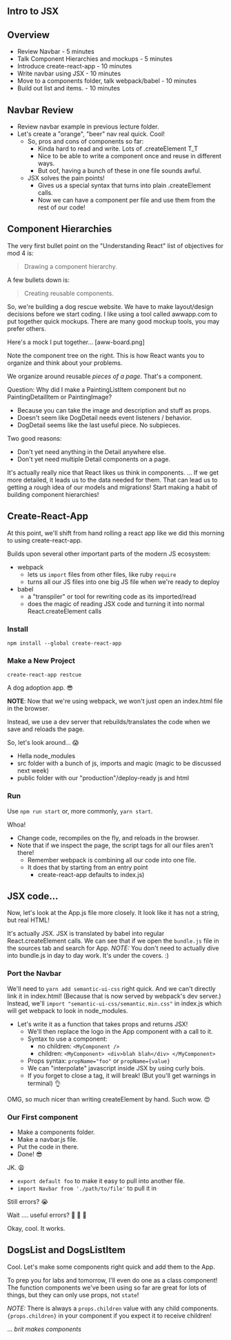 ## Intro to JSX

## Overview

* Review Navbar - 5 minutes
* Talk Component Hierarchies and mockups - 5 minutes
* Introduce create-react-app - 10 minutes
* Write navbar using JSX - 10 minutes
* Move to a components folder, talk webpack/babel - 10 minutes
* Build out list and items. - 10 minutes

## Navbar Review

* Review navbar example in previous lecture folder.
* Let's create a "orange", "beer" nav real quick. Cool!
  * So, pros and cons of components so far:
    * Kinda hard to read and write. Lots of .createElement T_T
    * Nice to be able to write a component once and reuse in different ways.
    * But oof, having a bunch of these in one file sounds awful.
  * JSX solves the pain points!
    * Gives us a special syntax that turns into plain .createElement calls.
    * Now we can have a component per file and use them from the rest of our code!

## Component Hierarchies

The very first bullet point on the "Understanding React" list of
objectives for mod 4 is:

> Drawing a component hierarchy.

A few bullets down is:

> Creating reusable components.

So, we're building a dog rescue website.
We have to make layout/design decisions before we start coding.
I like using a tool called awwapp.com to put together quick mockups.
There are many good mockup tools, you may prefer others.

Here's a mock I put together... [aww-board.png]

Note the component tree on the right.
This is how React wants you to organize and think about your problems.

We organize around reusable _pieces of a page_. That's a component.

Question: Why did I make a PaintingListItem component but no PaintingDetailItem or PaintingImage?

* Because you can take the image and description and stuff as props.
* Doesn't seem like DogDetail needs event listeners / behavior.
* DogDetail seems like the last useful piece. No subpieces.

Two good reasons:
* Don't yet need anything in the Detail anywhere else.
* Don't yet need multiple Detail components on a page.


It's actually really nice that React likes us think in components.
... If we get more detailed, it leads us to the data needed for them.
That can lead us to getting a rough idea of our models and migrations!
Start making a habit of building component hierarchies!

## Create-React-App

At this point, we'll shift from hand rolling a react app like we did this morning to using create-react-app.

Builds upon several other important parts of the modern JS ecosystem:

* webpack
  * lets us `import` files from other files, like ruby `require`
  * turns all our JS files into one big JS file when we're ready to deploy
* babel
  * a "transpiler" or tool for rewriting code as its imported/read
  * does the magic of reading JSX code and turning it into normal React.createElement calls

### Install

`npm install --global create-react-app`

### Make a New Project

`create-react-app restcue`

A dog adoption app. 😎

**NOTE**: Now that we're using webpack, we won't just open an index.html file in the browser.

Instead, we use a dev server that rebuilds/translates the code when we save and reloads the page.

So, let's look around... 😱

* Hella node_modules
* src folder with a bunch of js, imports and magic (magic to be discussed next week)
* public folder with our "production"/deploy-ready js and html

### Run

Use `npm run start` or, more commonly, `yarn start`.

Whoa!

* Change code, recompiles on the fly, and reloads in the browser.
* Note that if we inspect the page, the script tags for all our files aren't there!
  * Remember webpack is combining all our code into one file.
  * It does that by starting from an entry point
    * create-react-app defaults to index.js)

## JSX code...

Now, let's look at the App.js file more closely.
It look like it has not a string, but real HTML!

It's actually JSX. JSX is translated by babel into regular React.createElement calls.
We can see that if we open the `bundle.js` file in the sources tab and search for App.
*NOTE:* You don't need to actually dive into bundle.js in day to day work. It's under the covers. :)

### Port the Navbar

We'll need to `yarn add semantic-ui-css` right quick.
And we can't directly link it in index.html!
(Because that is now served by webpack's dev server.)
Instead, we'll `import "semantic-ui-css/semantic.min.css"` in index.js
which will get webpack to look in node_modules.

* Let's write it as a function that takes props and returns JSX!
  * We'll then replace the logo in the App component with a call to it.
  * Syntax to use a component:
    * no children: `<MyComponent />`
    * children: `<MyComponent> <div>blah blah</div> </MyComponent>`
  * Props syntax: `propName="foo"` or `propName={value}`
  * We can "interpolate" javascript inside JSX by using curly bois.
  * If you forget to close a tag, it will break! (But you'll get warnings in terminal) 👌

OMG, so much nicer than writing createElement by hand.
Such wow. 😍

### Our First component

* Make a components folder.
* Make a navbar.js file.
* Put the code in there.
* Done! 😎

JK. 😩

* `export default foo` to make it easy to pull into another file.
* `import Navbar from './path/to/file'` to pull it in

Still errors? 😭

Wait .... useful errors? 👀 👀 👀

Okay, cool. It works.


## DogsList and DogsListItem

Cool. Let's make some components right quick and add them to the App.

To prep you for labs and tomorrow, I'll even do one as a class component! The function components we've been using so far are great
for lots of things, but they can only use props, not `state`!

*NOTE:* There is always a `props.children` value with any child components. `{props.children}` in your component if you expect
it to receive children!

... *brit makes components*
